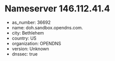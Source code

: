 # Nameserver 146.112.41.4

* as_number: 36692
* name: doh.sandbox.opendns.com.
* city: Bethlehem
* country: US
* organization: OPENDNS
* version: Unknown
* dnssec: true
